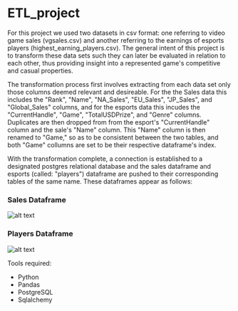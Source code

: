 # ETL_project

For this project we used two datasets in csv format: one referring to video game sales (vgsales.csv) and another referring to the earnings of esports players (highest_earning_players.csv). The general intent of this project is to transform these data sets such they can later be evaluated in relation to each other, thus providing insight into a represented game's competitive and casual properties.

The transformation process first involves extracting from each data set only those columns deemed relevant and desireable. For the the Sales data this includes the "Rank", "Name", "NA_Sales", "EU_Sales", "JP_Sales", and "Global_Sales" columns, and for the esports data this incudes the "CurrentHandle", "Game", "TotalUSDPrize", and "Genre" columns. Duplicates are then dropped from from the esport's "CurrentHandle" column and the sale's "Name" column. This "Name" column is then renamed to "Game," so as to be consistent between the two tables, and both "Game" collumns are set to be their respective dataframe's index.

With the transformation complete, a connection is established to a designated postgres relational database and the sales dataframe and esports (called: "players") dataframe are pushed to their corresponding tables of the same name. These dataframes appear as follows:

### Sales Dataframe
![alt text](https://github.com/IIVIIIII/Esports_ETL/blob/main/photos/final_sales_data.png?raw=true)

### Players Dataframe
![alt text](https://github.com/IIVIIIII/Esports_ETL/blob/main/photos/final_player_data.png?raw=true)



Tools required:
- Python
- Pandas
- PostgreSQL
- Sqlalchemy
